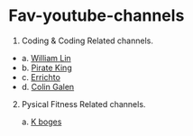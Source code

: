 # Fav-youtube-channels

1. Coding & Coding Related channels.
-	a. [William Lin](https://www.youtube.com/channel/UCKuDLsO0Wwef53qdHPjbU2Q)
-	b. [Pirate King](https://www.youtube.com/channel/UCjHNoM9djdk-_xkAUOEowZA)
-	c. [Errichto](https://www.youtube.com/c/Errichto)
-	d. [Colin Galen](https://www.youtube.com/c/ColinGalen)

2. Pysical Fitness Related channels.
	
	a. [K boges](https://www.youtube.com/user/Kbogea)




